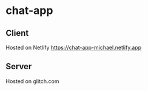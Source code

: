 # chat-app
## Client
Hosted on Netlify https://chat-app-michael.netlify.app
## Server 
Hosted on glitch.com
